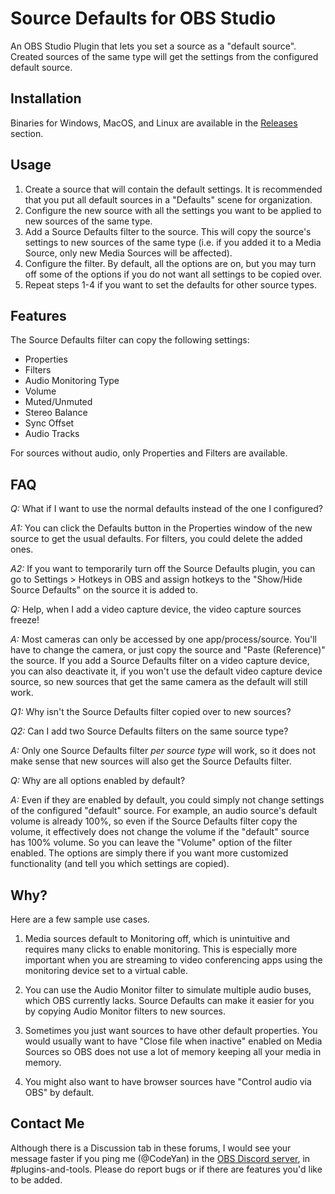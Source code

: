 # Source Defaults for OBS Studio

An OBS Studio Plugin that lets you set a source as a "default source". Created
sources of the same type will get the settings from the configured default
source.

## Installation

Binaries for Windows, MacOS, and Linux are available in the [Releases](https://github.com/CodeYan01/source-defaults/releases) section.

## Usage

1. Create a source that will contain the default settings. It is recommended that
you put all default sources in a "Defaults" scene for organization.
2. Configure the new source with all the settings you want to be applied to
new sources of the same type.
3. Add a Source Defaults filter to the source. This will copy the source's
settings to new sources of the same type (i.e. if you added it to a Media
Source, only new Media Sources will be affected).
4. Configure the filter. By default, all the options are on, but you may turn
off some of the options if you do not want all settings to be copied over.
5. Repeat steps 1-4 if you want to set the defaults for other source types.

## Features

The Source Defaults filter can copy the following settings:
- Properties
- Filters
- Audio Monitoring Type
- Volume
- Muted/Unmuted
- Stereo Balance
- Sync Offset
- Audio Tracks

For sources without audio, only Properties and Filters are available.

## FAQ
*Q:* What if I want to use the normal defaults instead of the one I configured?

*A1:* You can click the Defaults button in the Properties window of the new source
to get the usual defaults. For filters, you could delete the added ones.

*A2:* If you want to temporarily turn off the Source Defaults plugin,
you can go to Settings > Hotkeys in OBS and assign hotkeys to the "Show/Hide
Source Defaults" on the source it is added to.


*Q:* Help, when I add a video capture device, the video capture sources freeze!

*A:* Most cameras can only be accessed by one app/process/source. You'll have to
change the camera, or just copy the source and "Paste (Reference)" the source.
If you add a Source Defaults filter on a video capture device, you can also
deactivate it, if you won't use the default video capture device source, so new
sources that get the same camera as the default will still work.


*Q1:* Why isn't the Source Defaults filter copied over to new sources?

*Q2:* Can I add two Source Defaults filters on the same source type?

*A:* Only one Source Defaults filter *per source type* will work, so it does not
make sense that new sources will also get the Source Defaults filter.


*Q:* Why are all options enabled by default?

*A:* Even if they are enabled by default, you could simply not change settings
of the configured "default" source. For example, an audio source's default
volume is already 100%, so even if the Source Defaults filter copy the volume,
it effectively does not change the volume if the "default" source has 100%
volume. So you can leave the "Volume" option of the filter enabled. The options
are simply there if you want more customized functionality (and tell you which
settings are copied).

## Why?

Here are a few sample use cases.

1. Media sources default to Monitoring off, which is unintuitive and requires
many clicks to enable monitoring. This is especially more important when you
are streaming to video conferencing apps using the monitoring device set to a
virtual cable.

2. You can use the Audio Monitor filter to simulate multiple audio buses, which
OBS currently lacks. Source Defaults can make it easier for you by copying
Audio Monitor filters to new sources.

3. Sometimes you just want sources to have other default properties. You would
usually want to have "Close file when inactive" enabled on Media Sources so OBS
does not use a lot of memory keeping all your media in memory.

4. You might also want to have browser sources have "Control audio via OBS" by
default.

## Contact Me
Although there is a Discussion tab in these forums, I would see your message
faster if you ping me (@CodeYan) in the [OBS Discord server](https://discord.gg/obsproject),
in #plugins-and-tools. Please do report bugs or if there are features you'd like
to be added.
